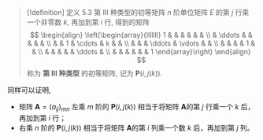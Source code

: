 
> [!definition] 定义 5.3 第 III 种类型的初等矩阵
> $n$ 阶单位矩阵 $E$ 的第 $j$ 行乘一个非零数 $k$, 再加到第 $i$ 行, 得到的矩阵
> $$
> \begin{align}
> \left(\begin{array}{lllllll}
> 1 & & & & & & \\
> & \ddots & & & & & \\
> & & 1 & \cdots & k & & \\
> & & & \ddots & \vdots & & \\
> & & & & 1 & & \\
> & & & & & \ddots & \\
> & & & & & & 1
> \end{array}\right)
> \end{align}
> $$
> 称为 **第 III 种类型** 的初等矩阵, 记为 $\boldsymbol{P}(i, j(k))$.

同样可以证明, 
- 矩阵 $\boldsymbol{A}=\left(a_{i j}\right)_{m n}$ 左乘 $m$ 阶的 $\boldsymbol{P}(i, j(k))$ 相当于将矩阵 $\boldsymbol{A}$的第 $j$ 行乘一个 $k$ 后，再加到第 $i$ 行；
- 右乘 $n$ 阶的 $\boldsymbol{P}(i, j(k))$ 相当于将矩阵 $\boldsymbol{A}$的第 $i$ 列乘一个数 $k$ 后，再加到第 $j$ 列。